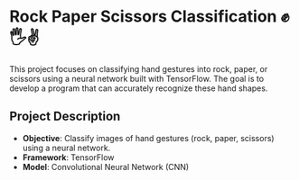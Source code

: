 # Rock Paper Scissors Classification ✊🖐️✌️

This project focuses on classifying hand gestures into rock, paper, or scissors using a neural network built with TensorFlow. The goal is to develop a program that can accurately recognize these hand shapes.

## Project Description

- **Objective**: Classify images of hand gestures (rock, paper, scissors) using a neural network.
- **Framework**: TensorFlow
- **Model**: Convolutional Neural Network (CNN)

